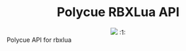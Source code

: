 <div align="center">
  <h1>Polycue RBXLua API</h1>
  <img src="https://travis-ci.com/polycue/rbxlua-api.svg?branch=master" /> :1:
</div>
Polycue API for rbxlua
